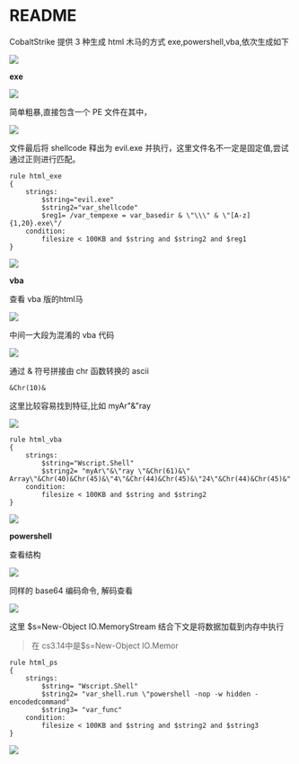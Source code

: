 # README

CobaltStrike 提供 3 种生成 html 木马的方式 exe,powershell,vba,依次生成如下

![](./img/19.png)

**exe**

![](./img/20.png)

简单粗暴,直接包含一个 PE 文件在其中，

![](./img/21.png)

文件最后将 shellcode 释出为 evil.exe 并执行，这里文件名不一定是固定值,尝试通过正则进行匹配。

```
rule html_exe
{
    strings:
        $string="evil.exe"
        $string2="var_shellcode"
        $reg1= /var_tempexe = var_basedir & \"\\\" & \"[A-z]{1,20}.exe\"/
    condition:
        filesize < 100KB and $string and $string2 and $reg1
}
```

![](./img/22.png)

**vba**

查看 vba 版的html马

![](./img/23.png)

中间一大段为混淆的 vba 代码

![](./img/24.png)

通过 & 符号拼接由 chr 函数转换的 ascii
```
&Chr(10)&
```

这里比较容易找到特征,比如 myAr"&"ray

![](./img/25.png)

```
rule html_vba
{
    strings:
        $string="Wscript.Shell"
        $string2= "myAr\"&\"ray \"&Chr(61)&\" Array\"&Chr(40)&Chr(45)&\"4\"&Chr(44)&Chr(45)&\"24\"&Chr(44)&Chr(45)&"
    condition:
        filesize < 100KB and $string and $string2
}
```

![](./img/26.png)

**powershell**

查看结构

![](./img/27.png)

同样的 base64 编码命令, 解码查看

![](./img/28.png)

这里 $s=New-Object IO.MemoryStream 结合下文是将数据加载到内存中执行

> 在 cs3.14中是$s=New-Object IO.Memor

```
rule html_ps
{
    strings:
        $string= "Wscript.Shell"
        $string2= "var_shell.run \"powershell -nop -w hidden -encodedcommand"
        $string3= "var_func"
    condition:
        filesize < 100KB and $string and $string2 and $string3
}
```

![](./img/29.png)
